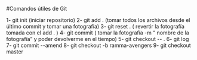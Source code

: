 #Comandos útiles de Git

1- git init (iniciar repositorio)
2- git add . (tomar todos los archivos desde el último commit y tomar una fotografia)
3- git reset . ( revertir la fotografía tomada con el add . )
4- git commit ( tomar la fotografía -m “ nombre de la fotografía”  y poder devolverme en el tiempo)
5- git checkout -- .
6- git log 
7- git commit --amend
8- git checkout -b ramma-avengers
9- git checkout master 